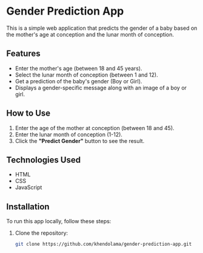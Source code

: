# Gender Prediction App

This is a simple web application that predicts the gender of a baby based on the mother's age at conception and the lunar month of conception.

## Features
- Enter the mother's age (between 18 and 45 years).
- Select the lunar month of conception (between 1 and 12).
- Get a prediction of the baby's gender (Boy or Girl).
- Displays a gender-specific message along with an image of a boy or girl.

## How to Use
1. Enter the age of the mother at conception (between 18 and 45).
2. Enter the lunar month of conception (1-12).
3. Click the **"Predict Gender"** button to see the result.

## Technologies Used
- HTML
- CSS
- JavaScript

## Installation

To run this app locally, follow these steps:

1. Clone the repository:
   ```bash
   git clone https://github.com/khendolama/gender-prediction-app.git
